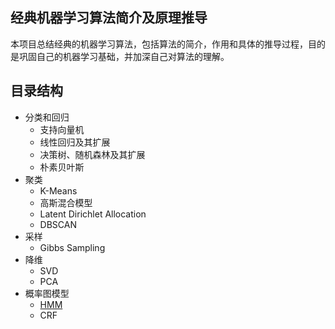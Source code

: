 ## 经典机器学习算法简介及原理推导

​	本项目总结经典的机器学习算法，包括算法的简介，作用和具体的推导过程，目的是巩固自己的机器学习基础，并加深自己对算法的理解。



## 目录结构

- 分类和回归
  - 支持向量机
  - 线性回归及其扩展
  - 决策树、随机森林及其扩展
  - 朴素贝叶斯
- 聚类
  - K-Means
  - 高斯混合模型
  - Latent Dirichlet Allocation
  - DBSCAN
- 采样
  - Gibbs Sampling
- 降维
  - SVD
  - PCA
- 概率图模型
  - [HMM](概率图模型/HMM.md)
  - CRF